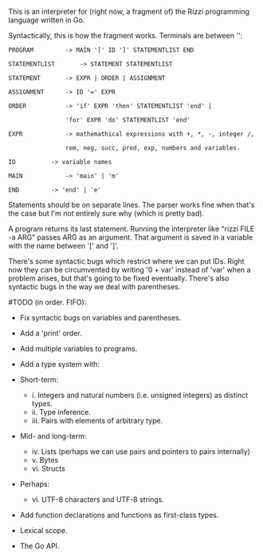 This is an interpreter for (right now, a fragment of) the Rizzi programming language written in Go. 

Syntactically, this is how the fragment works. Terminals are between '':

	PROGRAM			-> MAIN '[' ID ']' STATEMENTLIST END

	STATEMENTLIST   	-> STATEMENT STATEMENTLIST

	STATEMENT		-> EXPR | ORDER | ASSIGNMENT

	ASSIGNMENT		-> ID '=' EXPR

	ORDER			-> 'if' EXPR 'then' STATEMENTLIST 'end' |

					'for' EXPR 'do' STATEMENTLIST 'end'
		   
	EXPR			-> mathemathical expressions with +, *, -, integer /,

					rem, neg, succ, pred, exp, numbers and variables.
		   
	ID			-> variable names

	MAIN			-> 'main' | 'm'

	END			-> 'end' | 'e'

Statements should be on separate lines. The parser works fine when that's the case but I'm not entirely sure why (which is pretty bad).

A program returns its last statement. Running the interpreter like "rizzi FILE -a ARG" passes ARG as an argument. That argument is saved in a variable with the name between '[' and ']'.

There's some syntactic bugs which restrict where we can put IDs. Right now they can be circumvented by writing '0 + var' instead of 'var' when a problem arises, but that's going to be fixed eventually.
There's also syntactic bugs in the way we deal with parentheses.

#TODO (in order. FIFO):

- Fix syntactic bugs on variables and parentheses.
- Add a 'print' order.
- Add multiple variables to programs.
- Add a type system with:

 - Short-term:
  
	- i.   Integers and natural numbers (i.e. unsigned integers) as distinct types.
	- ii.  Type inference.
	- iii. Pairs with elements of arbitrary type.
	
  - Mid- and long-term:
  
	- iv.  Lists (perhaps we can use pairs and pointers to pairs internally)
	- v.   Bytes
	- vi.  Structs
	
  - Perhaps:
  
	- vi.  UTF-8 characters and UTF-8 strings.
- Add function declarations and functions as first-class types.
- Lexical scope.
- The Go API.
